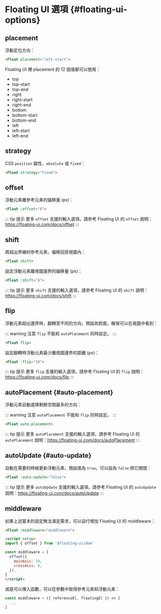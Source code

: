 # Floating UI 選項 {#floating-ui-options}

## placement

浮動定位方向：

```html
<Float placement="left-start">
```

Floating UI 裡 placement 的 12 個值都可以使用：

* top
* top-start
* top-end
* right
* right-start
* right-end
* bottom
* bottom-start
* bottom-end
* left
* left-start
* left-end

## strategy

CSS `position` 屬性，`absolute` 或 `fixed`：

```html
<Float strategy="fixed">
```

## offset

浮動元素離參考元素的偏移量 (px)：

```html
<Float :offset="8">
```

::: tip 提示
更多 `offset` 支援的輸入選項，請參考 Floating UI 的 `offset` 說明：https://floating-ui.com/docs/offset
:::

## shift

將超出界線的參考元素，偏移回至視圖內：

```html
<Float shift>
```

設定浮動元素離視圖邊界的偏移量 (px)：

```html
<Float :shift="8">
```

::: tip 提示
更多 `shift` 支援的輸入選項，請參考 Floating UI 的 `shift` 說明：https://floating-ui.com/docs/shift
:::

## flip

浮動元素超出邊界時，翻轉至不同的方向，預設為對面，確保可以在視圖中看到：

::: warning 注意
`flip` 不能和 `autoPlacement` 同時設定。
:::

```html
<Float flip>
```

設定翻轉時浮動元素最少離視圖邊界的距離 (px)：

```html
<Float :flip="10">
```

::: tip 提示
更多 `flip` 支援的輸入選項，請參考 Floating UI 的 `flip` 說明：https://floating-ui.com/docs/flip
:::

## autoPlacement {#auto-placement}

浮動元素自動選擇剩餘空間最多的方向：

::: warning 注意
`autoPlacement` 不能和 `flip` 同時設定。
:::

```html
<Float auto-placement>
```

::: tip 提示
更多 `autoPlacement` 支援的輸入選項，請參考 Floating UI 的 `autoPlacement` 說明：https://floating-ui.com/docs/autoPlacement
:::

<!-- ## hide

當無法看到參考元素時，就會隱藏浮動元素：

```html
<Float hide>
```

::: tip 提示
更多 `hide` 支援的輸入選項，請參考 Floating UI 的 `hide` 說明：https://floating-ui.com/docs/hide
::: -->

## autoUpdate {#auto-update}

自動在需要的時候更新浮動元素，預設值為 `true`。可以設為 `false` 把它關閉：

```html
<Float :auto-update="false">
```

::: tip 提示
更多 `autoUpdate` 支援的輸入選項，請參考 Floating UI 的 `autoUpdate` 說明：https://floating-ui.com/docs/autoUpdate
:::

## middleware

如果上述基本的設定無法滿足需求，可以自行增加 Floating UI 的 middleware：

```html
<Float :middleware="middleware">

<script setup>
import { offset } from '@floating-ui/dom'

const middleware = [
  offset({
    mainAxis: 10,
    crossAxis: 6,
  }),
]
</script>
```

或是可以傳入函數，可以在參數中取得參考元素和浮動元素：

```js
const middleware = ({ referenceEl, floatingEl }) => [
  ...
]
```
